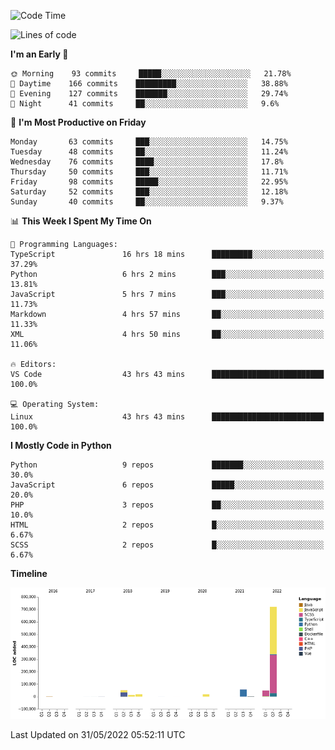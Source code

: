 <!--START_SECTION:waka-->
![Code Time](http://img.shields.io/badge/Code%20Time-0%20secs-blue)

![Lines of code](https://img.shields.io/badge/From%20Hello%20World%20I%27ve%20Written-929%20Thousand%20lines%20of%20code-blue)

**I'm an Early 🐤** 

```text
🌞 Morning    93 commits     █████░░░░░░░░░░░░░░░░░░░░   21.78% 
🌆 Daytime    166 commits    █████████░░░░░░░░░░░░░░░░   38.88% 
🌃 Evening    127 commits    ███████░░░░░░░░░░░░░░░░░░   29.74% 
🌙 Night      41 commits     ██░░░░░░░░░░░░░░░░░░░░░░░   9.6%

```
📅 **I'm Most Productive on Friday** 

```text
Monday       63 commits     ███░░░░░░░░░░░░░░░░░░░░░░   14.75% 
Tuesday      48 commits     ██░░░░░░░░░░░░░░░░░░░░░░░   11.24% 
Wednesday    76 commits     ████░░░░░░░░░░░░░░░░░░░░░   17.8% 
Thursday     50 commits     ███░░░░░░░░░░░░░░░░░░░░░░   11.71% 
Friday       98 commits     █████░░░░░░░░░░░░░░░░░░░░   22.95% 
Saturday     52 commits     ███░░░░░░░░░░░░░░░░░░░░░░   12.18% 
Sunday       40 commits     ██░░░░░░░░░░░░░░░░░░░░░░░   9.37%

```


📊 **This Week I Spent My Time On** 

```text
💬 Programming Languages: 
TypeScript               16 hrs 18 mins      █████████░░░░░░░░░░░░░░░░   37.29% 
Python                   6 hrs 2 mins        ███░░░░░░░░░░░░░░░░░░░░░░   13.81% 
JavaScript               5 hrs 7 mins        ███░░░░░░░░░░░░░░░░░░░░░░   11.73% 
Markdown                 4 hrs 57 mins       ██░░░░░░░░░░░░░░░░░░░░░░░   11.33% 
XML                      4 hrs 50 mins       ██░░░░░░░░░░░░░░░░░░░░░░░   11.06%

🔥 Editors: 
VS Code                  43 hrs 43 mins      █████████████████████████   100.0%

💻 Operating System: 
Linux                    43 hrs 43 mins      █████████████████████████   100.0%

```

**I Mostly Code in Python** 

```text
Python                   9 repos             ███████░░░░░░░░░░░░░░░░░░   30.0% 
JavaScript               6 repos             █████░░░░░░░░░░░░░░░░░░░░   20.0% 
PHP                      3 repos             ██░░░░░░░░░░░░░░░░░░░░░░░   10.0% 
HTML                     2 repos             █░░░░░░░░░░░░░░░░░░░░░░░░   6.67% 
SCSS                     2 repos             █░░░░░░░░░░░░░░░░░░░░░░░░   6.67%

```


**Timeline**

![Chart not found](https://raw.githubusercontent.com/telesoho/telesoho/master/charts/bar_graph.png) 


 Last Updated on 31/05/2022 05:52:11 UTC
<!--END_SECTION:waka-->


<!--
**telesoho/telesoho** is a ✨ _special_ ✨ repository because its `README.md` (this file) appears on your GitHub profile.

Here are some ideas to get you started:

- 🔭 I’m currently working on ...
- 🌱 I’m currently learning ...
- 👯 I’m looking to collaborate on ...
- 🤔 I’m looking for help with ...
- 💬 Ask me about ...
- 📫 How to reach me: ...
- 😄 Pronouns: ...
- ⚡ Fun fact: ...
-->
